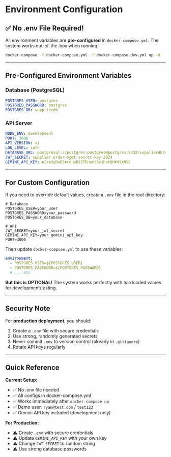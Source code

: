 # Environment Configuration

## ✅ **No .env File Required!**

All environment variables are **pre-configured** in `docker-compose.yml`. The system works out-of-the-box when running:

```bash
docker-compose -f docker-compose.yml -f docker-compose.dev.yml up -d
```

---

## Pre-Configured Environment Variables

### **Database (PostgreSQL)**
```yaml
POSTGRES_USER: postgres
POSTGRES_PASSWORD: postgres
POSTGRES_DB: supplierdb
```

### **API Server**
```yaml
NODE_ENV: development
PORT: 3000
API_VERSION: v1
LOG_LEVEL: info
DATABASE_URL: postgresql://postgres:postgres@postgres:5432/supplierdb?schema=public
JWT_SECRET: supplier-order-mgmt-secret-key-2024
GEMINI_API_KEY: AIzaSyDwE9AroHeB22TRHsm35e1hotQHKd9XNSE
```

---

## For Custom Configuration

If you need to override default values, create a `.env` file in the root directory:

```env
# Database
POSTGRES_USER=your_user
POSTGRES_PASSWORD=your_password
POSTGRES_DB=your_database

# API
JWT_SECRET=your_jwt_secret
GEMINI_API_KEY=your_gemini_api_key
PORT=3000
```

Then update `docker-compose.yml` to use these variables:

```yaml
environment:
  - POSTGRES_USER=${POSTGRES_USER}
  - POSTGRES_PASSWORD=${POSTGRES_PASSWORD}
  # ... etc
```

**But this is OPTIONAL!** The system works perfectly with hardcoded values for development/testing.

---

## Security Note

For **production deployment**, you should:
1. Create a `.env` file with secure credentials
2. Use strong, randomly generated secrets
3. Never commit `.env` to version control (already in `.gitignore`)
4. Rotate API keys regularly

---

## Quick Reference

**Current Setup:**
- ✅ No .env file needed
- ✅ All configs in docker-compose.yml
- ✅ Works immediately after `docker-compose up`
- ✅ Demo user: `ryan@test.com` / `test123`
- ✅ Gemini API key included (development only)

**For Production:**
- ⚠️ Create `.env` with secure credentials
- ⚠️ Update `GEMINI_API_KEY` with your own key
- ⚠️ Change `JWT_SECRET` to random string
- ⚠️ Use strong database passwords

